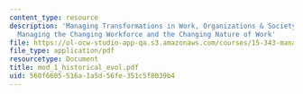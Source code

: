 ```yaml
---
content_type: resource
description: 'Managing Transformations in Work, Organizations & Society: Session 1:
  Managing the Changing Workforce and the Changing Nature of Work'
file: https://ol-ocw-studio-app-qa.s3.amazonaws.com/courses/15-343-managing-transformations-in-work-organizations-and-society-spring-2002/560f6605516a1a5d56fe351c5f8039b4_mod_1_historical_evol.pdf
file_type: application/pdf
resourcetype: Document
title: mod_1_historical_evol.pdf
uid: 560f6605-516a-1a5d-56fe-351c5f8039b4
---
```

